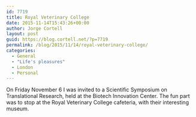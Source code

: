 ```yaml
---
id: 7719
title: Royal Veterinary College
date: 2015-11-14T15:43:26+00:00
author: Jorge Cortell
layout: post
guid: https://blog.cortell.net/?p=7719
permalink: /blog/2015/11/14/royal-veterinary-college/
categories:
  - General
  - "Life's pleasures"
  - London
  - Personal
---
```


  
On Friday November 6 I was invited to a Scientific Symposium on Translational Research, held at the Biotech Innovation Center. The fun part was to stop at the Royal Veterinary College cafeteria, with their interesting museum.
